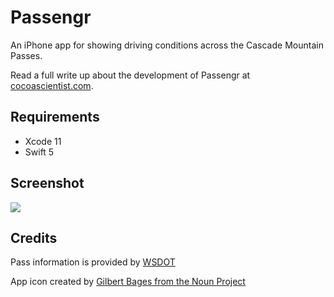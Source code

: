 # Passengr

An iPhone app for showing driving conditions across the Cascade Mountain Passes.

Read a full write up about the development of Passengr at [cocoascientist.com](https://cocoascientist.com/articles/passengr-driving-info-cascades/).

## Requirements

* Xcode 11
* Swift 5

## Screenshot

![](http://i.imgur.com/xvmiBCo.gif)

## Credits

Pass information is provided by [WSDOT](http://www.wsdot.wa.gov/)

App icon created by [Gilbert Bages from the Noun Project](https://thenounproject.com/search/?q=mountain+range&i=215990)